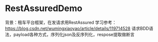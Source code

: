 # RestAssuredDemo
背景：租车平台框架，在发请求用RestAssured
学习参考：https://blog.csdn.net/wumingxiaoyao/article/details/119714528
请求BDD语法，payload各种方式，序列化json及反序列化，respose提取做断言
